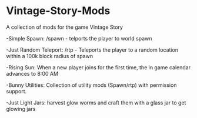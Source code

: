 # Vintage-Story-Mods
A collection of mods for the game Vintage Story

-Simple Spawn:
  /spawn - telports the player to world spawn
  
-Just Random Teleport:
  /rtp - Teleports the player to a random location within a 100k block radius of spawn

-Rising Sun:
  When a new player joins for the first time, the in game calendar advances to 8:00 AM

-Bunny Utilities:
  Collection of utility mods (Spawn/rtp) with permission support.
  
-Just Light Jars:
  harvest glow worms and craft them with a glass jar to get glowing jars
